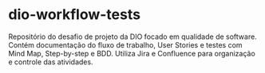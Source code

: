 # dio-workflow-tests
Repositório do desafio de projeto da DIO focado em qualidade de software. Contém documentação do fluxo de trabalho, User Stories e testes com Mind Map, Step-by-step e BDD. Utiliza Jira e Confluence para organização e controle das atividades.

